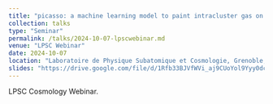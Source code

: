 ```yaml
---
title: "picasso: a machine learning model to paint intracluster gas on gravity-only simulations"
collection: talks
type: "Seminar"
permalink: /talks/2024-10-07-lpscwebinar.md
venue: "LPSC Webinar"
date: 2024-10-07
location: "Laboratoire de Physique Subatomique et Cosmologie, Grenoble, France"
slides: "https://drive.google.com/file/d/1Rfb33BJVfWVi_aj9CUoYol9Yyy0dccFi/view?usp=share_link"
---
```


LPSC Cosmology Webinar.
